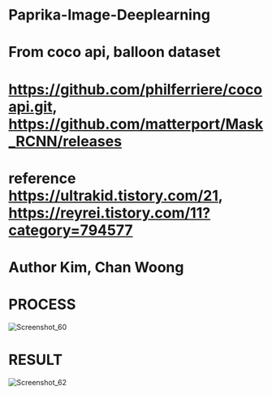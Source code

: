 # Paprika-Image-Deeplearning
# From coco api, balloon dataset
# https://github.com/philferriere/cocoapi.git, https://github.com/matterport/Mask_RCNN/releases
# reference https://ultrakid.tistory.com/21, https://reyrei.tistory.com/11?category=794577
# Author Kim, Chan Woong

# PROCESS
![Screenshot_60](https://user-images.githubusercontent.com/66659846/100835941-c1c98f80-34b1-11eb-9ec3-016abec787d1.png)
# RESULT
![Screenshot_62](https://user-images.githubusercontent.com/66659846/100836040-ee7da700-34b1-11eb-9525-514743a121ee.png)
